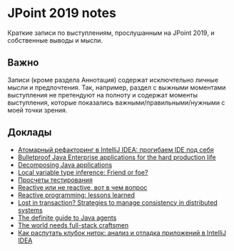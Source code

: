 # JPoint 2019 notes

Краткие записи по выступлениям, прослушанным на JPoint 2019, и собственные выводы и мысли.

## Важно
Записи (кроме раздела Аннотация) содержат исключтельно личные мысли и предпочтения. Так, например, раздел с выжными моментами выступления не претендуют на полноту и содержат моменты выступления, которые показались важными/правильными/нужными с моей точки зрения.

## Доклады
* [Атомарный рефакторинг в IntelliJ IDEA: прогибаем IDE под себя](https://github.com/MrArtemAA/jpoint-2019-notes/blob/master/Atomic-refactoring-in-intellij-idea.md)
* [Bulletproof Java Enterprise applications for the hard production life](https://github.com/MrArtemAA/jpoint-2019-notes/blob/master/Bulletproof%20Java-Enterprise-applications-for-the-hard-production-life.md)
* [Decomposing Java applications](https://github.com/MrArtemAA/jpoint-2019-notes/blob/master/Decomposing-Java-applications.md)
* [Local variable type inference: Friend or foe?](https://github.com/MrArtemAA/jpoint-2019-notes/blob/master/Local-variable-type-inference-Friend-or-foe.md)
* [Просчеты тестирования](https://github.com/MrArtemAA/jpoint-2019-notes/blob/master/Miscounts-in-testing.md)
* [Reactive или не reactive, вот в чем вопрос](https://github.com/MrArtemAA/jpoint-2019-notes/blob/master/Reactive-or-not-reactive.md)
* [Reactive programming: lessons learned](https://github.com/MrArtemAA/jpoint-2019-notes/blob/master/Reactive-programming-lessons-learned.md)
* [Lost in transaction? Strategies to manage consistency in distributed systems](https://github.com/MrArtemAA/jpoint-2019-notes/blob/master/Strategies-to-manage-consistency-in-distributed-systems.md)
* [The definite guide to Java agents](https://github.com/MrArtemAA/jpoint-2019-notes/blob/master/The-definite-guide-to-Java-agents.md)
* [The world needs full-stack craftsmen](https://github.com/MrArtemAA/jpoint-2019-notes/blob/master/The-world-needs-full-stack-craftsmen.md)
* [Как распутать клубок ниток: анализ и отладка приложений в IntelliJ IDEA](https://github.com/MrArtemAA/jpoint-2019-notes/blob/master/Unwrap-the-clew-Analysis-and-debugging-application-in-intellij-idea.md)

